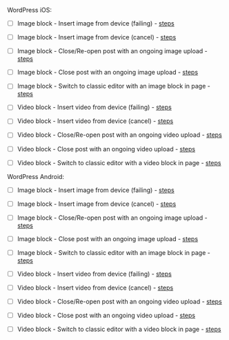 WordPress iOS:

- [ ] Image block - Insert image from device (failing) - [steps](https://github.com/wordpress-mobile/gutenberg-tests/blob/master/test-cases/image.md#tc001)
- [ ] Image block - Insert image from device (cancel) - [steps](https://github.com/wordpress-mobile/gutenberg-tests/blob/master/test-cases/image.md#tc002)
- [ ] Image block - Close/Re-open post with an ongoing image upload - [steps](https://github.com/wordpress-mobile/gutenberg-tests/blob/master/test-cases/image.md#tc004)
- [ ] Image block - Close post with an ongoing image upload - [steps](https://github.com/wordpress-mobile/gutenberg-tests/blob/master/test-cases/image.md#tc005)
- [ ] Image block - Switch to classic editor with an image block in page - [steps](https://github.com/wordpress-mobile/gutenberg-tests/blob/master/test-cases/image.md#tc006)

- [ ] Video block - Insert video from device (failing) - [steps](https://github.com/wordpress-mobile/gutenberg-tests/blob/master/test-cases/video.md#tc001)
- [ ] Video block - Insert video from device (cancel) - [steps](https://github.com/wordpress-mobile/gutenberg-tests/blob/master/test-cases/video.md#tc002)
- [ ] Video block - Close/Re-open post with an ongoing video upload - [steps](https://github.com/wordpress-mobile/gutenberg-tests/blob/master/test-cases/video.md#tc004)
- [ ] Video block - Close post with an ongoing video upload - [steps](https://github.com/wordpress-mobile/gutenberg-tests/blob/master/test-cases/video.md#tc005)
- [ ] Video block - Switch to classic editor with a video block in page - [steps](https://github.com/wordpress-mobile/gutenberg-tests/blob/master/test-cases/video.md#tc006)

WordPress Android:

- [ ] Image block - Insert image from device (failing) - [steps](https://github.com/wordpress-mobile/gutenberg-tests/blob/master/test-cases/image.md#tc001)
- [ ] Image block - Insert image from device (cancel) - [steps](https://github.com/wordpress-mobile/gutenberg-tests/blob/master/test-cases/image.md#tc002)
- [ ] Image block - Close/Re-open post with an ongoing image upload - [steps](https://github.com/wordpress-mobile/gutenberg-tests/blob/master/test-cases/image.md#tc004)
- [ ] Image block - Close post with an ongoing image upload - [steps](https://github.com/wordpress-mobile/gutenberg-tests/blob/master/test-cases/image.md#tc005)
- [ ] Image block - Switch to classic editor with an image block in page - [steps](https://github.com/wordpress-mobile/gutenberg-tests/blob/master/test-cases/image.md#tc006)

- [ ] Video block - Insert video from device (failing) - [steps](https://github.com/wordpress-mobile/gutenberg-tests/blob/master/test-cases/video.md#tc001)
- [ ] Video block - Insert video from device (cancel) - [steps](https://github.com/wordpress-mobile/gutenberg-tests/blob/master/test-cases/video.md#tc002)
- [ ] Video block - Close/Re-open post with an ongoing video upload - [steps](https://github.com/wordpress-mobile/gutenberg-tests/blob/master/test-cases/video.md#tc004)
- [ ] Video block - Close post with an ongoing video upload - [steps](https://github.com/wordpress-mobile/gutenberg-tests/blob/master/test-cases/video.md#tc005)
- [ ] Video block - Switch to classic editor with a video block in page - [steps](https://github.com/wordpress-mobile/gutenberg-tests/blob/master/test-cases/video.md#tc006)
